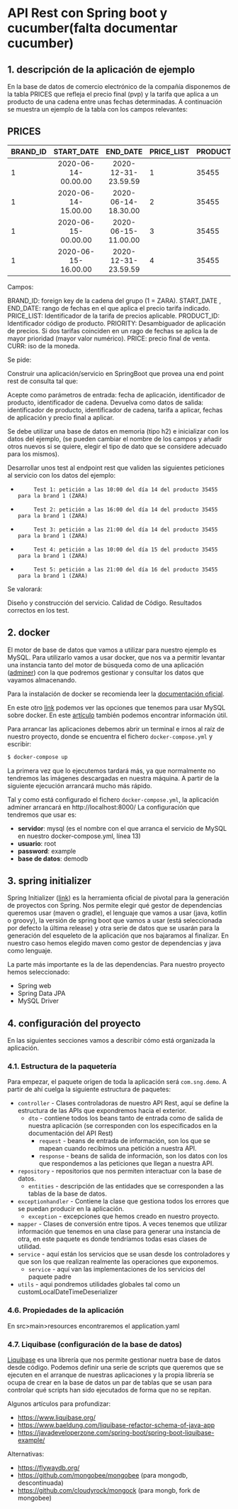 # API Rest con Spring boot y cucumber(falta documentar cucumber)

## 1. descripción de la aplicación de ejemplo
En la base de datos de comercio electrónico de la compañía disponemos de la tabla PRICES que refleja el precio final (pvp) y la tarifa que aplica a un producto de una cadena entre unas fechas determinadas. A continuación se muestra un ejemplo de la tabla con los campos relevantes:

PRICES
-------


| BRAND_ID | START_DATE | END_DATE | PRICE_LIST | PRODUCT_ID | PRIORITY | PRICE | CURR |
|---|:-------------------:|:-------------------:|---|---|---|---|---|
| 1 | 2020-06-14-00.00.00 | 2020-12-31-23.59.59 | 1 | 35455 | 0 | 35.50 | EUR |
| 1 | 2020-06-14-15.00.00 | 2020-06-14-18.30.00 | 2 | 35455 | 1 | 25.45 | EUR |
| 1 | 2020-06-15-00.00.00 | 2020-06-15-11.00.00 | 3 | 35455 | 1 | 30.50 | EUR |
| 1 | 2020-06-15-16.00.00 | 2020-12-31-23.59.59 | 4 | 35455 | 1 | 38.95 | EUR |


Campos:

BRAND_ID: foreign key de la cadena del grupo (1 = ZARA).
START_DATE , END_DATE: rango de fechas en el que aplica el precio tarifa indicado.
PRICE_LIST: Identificador de la tarifa de precios aplicable.
PRODUCT_ID: Identificador código de producto.
PRIORITY: Desambiguador de aplicación de precios. Si dos tarifas coinciden en un rago de fechas se aplica la de mayor prioridad (mayor valor numérico).
PRICE: precio final de venta.
CURR: iso de la moneda.

Se pide:

Construir una aplicación/servicio en SpringBoot que provea una end point rest de consulta  tal que:

Acepte como parámetros de entrada: fecha de aplicación, identificador de producto, identificador de cadena.
Devuelva como datos de salida: identificador de producto, identificador de cadena, tarifa a aplicar, fechas de aplicación y precio final a aplicar.

Se debe utilizar una base de datos en memoria (tipo h2) e inicializar con los datos del ejemplo, (se pueden cambiar el nombre de los campos y añadir otros nuevos si se quiere, elegir el tipo de dato que se considere adecuado para los mismos).

Desarrollar unos test al endpoint rest que  validen las siguientes peticiones al servicio con los datos del ejemplo:

-          Test 1: petición a las 10:00 del día 14 del producto 35455   para la brand 1 (ZARA)
-          Test 2: petición a las 16:00 del día 14 del producto 35455   para la brand 1 (ZARA)
-          Test 3: petición a las 21:00 del día 14 del producto 35455   para la brand 1 (ZARA)
-          Test 4: petición a las 10:00 del día 15 del producto 35455   para la brand 1 (ZARA)
-          Test 5: petición a las 21:00 del día 16 del producto 35455   para la brand 1 (ZARA)


Se valorará:

Diseño y construcción del servicio.
Calidad de Código.
Resultados correctos en los test.

## 2. docker
El motor de base de datos que vamos a utilizar para nuestro ejemplo es MySQL. Para utilizarlo vamos a usar docker, que nos va a permitir levantar una instancia tanto del motor de búsqueda como de una aplicación ([adminer](https://hub.docker.com/_/adminer/)) con la que podremos gestionar y consultar los datos que vayamos almacenando.

Para la instalación de docker se recomienda leer la [documentación oficial](https://docs.docker.com/install/).

En este otro [link](https://hub.docker.com/_/mysql) podemos ver las opciones que tenemos para usar MySQL sobre docker. En este [artículo](https://medium.com/@chrischuck35/how-to-create-a-mysql-instance-with-docker-compose-1598f3cc1bee) también podemos encontrar información útil.

Para arrancar las aplicaciones debemos abrir un terminal e irnos al raíz de nuestro proyecto, donde se encuentra el fichero `docker-compose.yml` y escribir:
```bash
$ docker-compose up
```
La primera vez que lo ejecutemos tardará más, ya que normalmente no tendremos las imágenes descargadas en nuestra máquina. A partir de la siguiente ejecución arrancará mucho más rápido.

Tal y como está configurado el fichero `docker-compose.yml`, la aplicación adminer arrancará en http://localhost:8000/
La configuración que tendremos que usar es:
* **servidor**: mysql (es el nombre con el que arranca el servicio de MySQL en nuestro docker-compose.yml, línea 13)
* **usuario**: root
* **password**: example
* **base de datos**: demodb

## 3. spring initializer
Spring Initializer ([link](https://start.spring.io/)) es la herramienta oficial de pivotal para la generación de proyectos con Spring. Nos permite elegir qué gestor de dependencias queremos usar (maven o gradle), el lenguaje que vamos a usar (java, kotlin o groovy), la versión de spring boot que vamos a usar (está seleccionada por defecto la última release) y otra serie de datos que se usarán para la generación del esqueleto de la aplicación que nos bajaramos al finalizar. En nuestro caso hemos elegido maven como gestor de dependencias y java como lenguaje.

La parte más importante es la de las dependencias. Para nuestro proyecto hemos seleccionado:
* Spring web
* Spring Data JPA
* MySQL Driver

## 4. configuración del proyecto
En las siguientes secciones vamos a describir cómo está organizada la aplicación.

### 4.1. Estructura de la paquetería
Para empezar, el paquete origen de toda la aplicación será `com.sng.demo`. A partir de ahí cuelga la siguiente estructura de paquetes:

* `controller` - Clases controladoras de nuestro API Rest, aquí se define la estructura de las APIs que expondremos hacia el exterior.
  * `dto` - contiene todos los beans tanto de entrada como de salida de nuestra aplicación (se corresponden con los especificados en la documentación del API Rest)
    * `request` - beans de entrada de información, son los que se mapean cuando recibimos una petición a nuestra API.
    * `response` - beans de salida de información, son los datos con los que respondemos a las peticiones que llegan a nuestra API.
* `repository` - repositorios que nos permiten interactuar con la base de datos.
  * `entities` - descripción de las entidades que se corresponden a las tablas de la base de datos.
* `exceptionhandler` - Contiene la clase que gestiona todos los errores que se puedan producir en la aplicación.
    * `exception` - excepciones que hemos creado en nuestro proyecto.
* `mapper` - Clases de conversión entre tipos. A veces tenemos que utilizar información que tenemos en una clase para generar una instancia de otra, en este paquete es donde tendríamos todas esas clases de utilidad.
* `service` - aquí están los servicios que se usan desde los controladores y que son los que realizan realmente las operaciones que exponemos.
  * `service` - aquí van las implementaciones de los servicios del paquete padre
* `utils` - aqui pondremos utilidades globales tal como un customLocalDateTimeDeserializer

### 4.6. Propiedades de la aplicación
En src>main>resources encontraremos el application.yaml
### 4.7. Liquibase (configuración de la base de datos)
[Liquibase](https://www.liquibase.org/) es una librería que nos permite gestionar nuetra base de datos desde código. Podemos definir una serie de scripts que queremos que se ejecuten en el arranque de nuestras aplicaciones y la propia librería se ocupa de crear en la base de datos un par de tablas que se usan para controlar qué scripts han sido ejecutados de forma que no se repitan.

Algunos artículos para profundizar:
* https://www.liquibase.org/
* https://www.baeldung.com/liquibase-refactor-schema-of-java-app
* https://javadeveloperzone.com/spring-boot/spring-boot-liquibase-example/

Alternativas:
* https://flywaydb.org/
* https://github.com/mongobee/mongobee (para mongodb, descontinuada)
* https://github.com/cloudyrock/mongock (para mongb, fork de mongobee)
